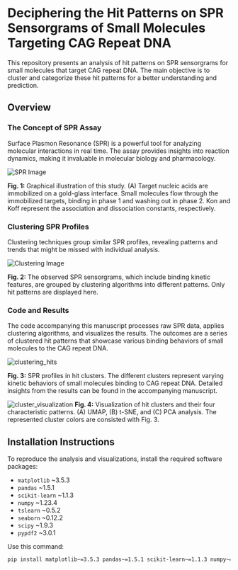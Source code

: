 # Deciphering the Hit Patterns on SPR Sensorgrams of Small Molecules Targeting CAG Repeat DNA

This repository presents an analysis of hit patterns on SPR sensorgrams for small molecules that target CAG repeat DNA. The main objective is to cluster and categorize these hit patterns for a better understanding and prediction.

## Overview

### The Concept of SPR Assay

Surface Plasmon Resonance (SPR) is a powerful tool for analyzing molecular interactions in real time. The assay provides insights into reaction dynamics, making it invaluable in molecular biology and pharmacology.

![SPR Image](https://github.com/chen26sanken/Clustering_with_SPR_profiles/assets/141697122/856c0589-8f9b-4603-9073-f7d060f342aa)

**Fig. 1:** Graphical illustration of this study. (A) Target nucleic acids are immobilized on a gold-glass interface. Small molecules flow through the immobilized targets, binding in phase 1 and washing out in phase 2. Kon and Koff represent the association and dissociation constants, respectively.

### Clustering SPR Profiles

Clustering techniques group similar SPR profiles, revealing patterns and trends that might be missed with individual analysis.

![Clustering Image](https://github.com/chen26sanken/Clustering_with_SPR_profiles/assets/141697122/28bb41e7-70f9-4806-8edc-1418d620575c)

**Fig. 2:** The observed SPR sensorgrams, which include binding kinetic features, are grouped by clustering algorithms into different patterns. Only hit patterns are displayed here.

### Code and Results 

The code accompanying this manuscript processes raw SPR data, applies clustering algorithms, and visualizes the results. The outcomes are a series of clustered hit patterns that showcase various binding behaviors of small molecules to the CAG repeat DNA.

![clustering_hits](https://github.com/chen26sanken/Clustering_with_SPR_profiles/assets/141697122/78b409e9-1c26-402c-b80a-38dc46107013)

**Fig. 3:** SPR profiles in hit clusters. The different clusters represent varying kinetic behaviors of small molecules binding to CAG repeat DNA. Detailed insights from the results can be found in the accompanying manuscript.

![cluster_visualization](https://github.com/chen26sanken/Clustering_with_SPR_profiles/assets/141697122/b9144f87-dd44-4482-a29b-5c32ac048425)
**Fig. 4:** Visualization of hit clusters and their four characteristic patterns. (A) UMAP, (B) t-SNE, and (C) PCA analysis. The represented cluster colors are consisted with Fig. 3.

## Installation Instructions

To reproduce the analysis and visualizations, install the required software packages:

- `matplotlib` ~3.5.3
- `pandas` ~1.5.1
- `scikit-learn` ~1.1.3
- `numpy` ~1.23.4
- `tslearn` ~0.5.2
- `seaborn` ~0.12.2
- `scipy` ~1.9.3
- `pypdf2` ~3.0.1

Use this command:

```bash
pip install matplotlib~=3.5.3 pandas~=1.5.1 scikit-learn~=1.1.3 numpy~=1.23.4 tslearn~=0.5.2 seaborn~=0.12.2 scipy~=1.9.3 pypdf2~=3.0.1
